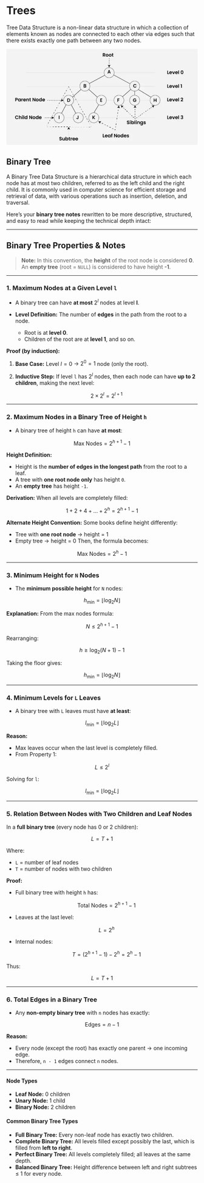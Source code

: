 # Trees

Tree Data Structure is a non-linear data structure in which a collection of elements known as nodes are connected to each other via edges such that there exists exactly one path between any two nodes.

![alt text](Images/Tree/image-1.png)

## Binary Tree

A Binary Tree Data Structure is a hierarchical data structure in which each node has at most two children, referred to as the left child and the right child. It is commonly used in computer science for efficient storage and retrieval of data, with various operations such as insertion, deletion, and traversal.

Here’s your **binary tree notes** rewritten to be more descriptive, structured, and easy to read while keeping the technical depth intact:

---

## **Binary Tree Properties & Notes**

> **Note:** In this convention, the **height** of the root node is considered **0**.
> An **empty tree** (root = `NULL`) is considered to have height **-1**.

---

### **1. Maximum Nodes at a Given Level `l`**

* A binary tree can have **at most** $2^l$ nodes at level **l**.
* **Level Definition:** The number of **edges** in the path from the root to a node.

  * Root is at **level 0**.
  * Children of the root are at **level 1**, and so on.

**Proof (by induction):**

1. **Base Case:** Level $l = 0$ → $2^0 = 1$ node (only the root).
2. **Inductive Step:**
   If level `l` has $2^l$ nodes, then each node can have **up to 2 children**, making the next level:

   $$
   2 \times 2^l = 2^{l+1}
   $$

---

### **2. Maximum Nodes in a Binary Tree of Height `h`**

* A binary tree of height `h` can have **at most**:

$$
\text{Max Nodes} = 2^{h+1} - 1
$$

**Height Definition:**

* Height is the **number of edges in the longest path** from the root to a leaf.
* A tree with **one root node only** has height `0`.
* An **empty tree** has height `-1`.

**Derivation:**
When all levels are completely filled:

$$
1 + 2 + 4 + \dots + 2^h = 2^{h+1} - 1
$$

**Alternate Height Convention:**
Some books define height differently:

* Tree with **one root node** → height = 1
* Empty tree → height = 0
  Then, the formula becomes:

$$
\text{Max Nodes} = 2^h - 1
$$

---

### **3. Minimum Height for `N` Nodes**

* The **minimum possible height** for `N` nodes:

$$
h_{\min} = \lfloor \log_2 N \rfloor
$$

**Explanation:**
From the max nodes formula:

$$
N \le 2^{h+1} - 1
$$

Rearranging:

$$
h \ge \log_2(N + 1) - 1
$$

Taking the floor gives:

$$
h_{\min} = \lfloor \log_2 N \rfloor
$$

---

### **4. Minimum Levels for `L` Leaves**

* A binary tree with `L` leaves must have **at least**:

$$
l_{\min} = \lfloor \log_2 L \rfloor
$$

**Reason:**

* Max leaves occur when the last level is completely filled.
* From Property 1:

$$
L \le 2^l
$$

Solving for `l`:

$$
l_{\min} = \lfloor \log_2 L \rfloor
$$

---

### **5. Relation Between Nodes with Two Children and Leaf Nodes**

In a **full binary tree** (every node has 0 or 2 children):

$$
L = T + 1
$$

Where:

* `L` = number of leaf nodes
* `T` = number of nodes with two children

**Proof:**

* Full binary tree with height `h` has:

  $$
  \text{Total Nodes} = 2^{h+1} - 1
  $$
* Leaves at the last level:

  $$
  L = 2^h
  $$
* Internal nodes:

  $$
  T = (2^{h+1} - 1) - 2^h = 2^h - 1
  $$

Thus:

$$
L = T + 1
$$

---

### **6. Total Edges in a Binary Tree**

* Any **non-empty binary tree** with `n` nodes has exactly:

$$
\text{Edges} = n - 1
$$

**Reason:**

* Every node (except the root) has exactly one parent → one incoming edge.
* Therefore, `n - 1` edges connect `n` nodes.

---

#### **Node Types**

* **Leaf Node:** 0 children
* **Unary Node:** 1 child
* **Binary Node:** 2 children

#### **Common Binary Tree Types**

* **Full Binary Tree:** Every non-leaf node has exactly two children.
* **Complete Binary Tree:** All levels filled except possibly the last, which is filled from **left to right**.
* **Perfect Binary Tree:** All levels completely filled; all leaves at the same depth.
* **Balanced Binary Tree:** Height difference between left and right subtrees ≤ 1 for every node.
